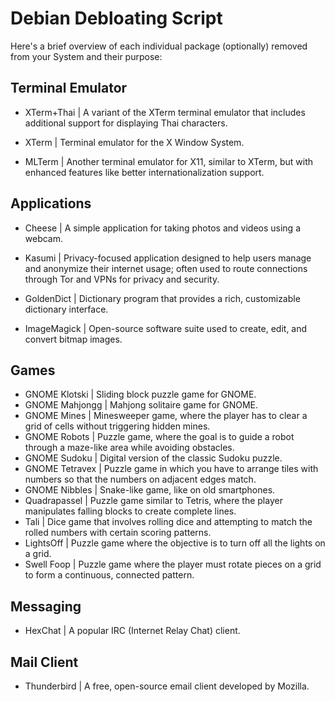 # Debian Debloating Script

Here's a brief overview of each individual package (optionally) removed from your System and their purpose:

## Terminal Emulator

- XTerm+Thai | A variant of the XTerm terminal emulator that includes additional support for displaying Thai characters.

- XTerm | Terminal emulator for the X Window System.

- MLTerm | Another terminal emulator for X11, similar to XTerm, but with enhanced features like better internationalization support.

## Applications

- Cheese | A simple application for taking photos and videos using a webcam.

- Kasumi | Privacy-focused application designed to help users manage and anonymize their internet usage; often used to route connections through Tor and VPNs for privacy and security.

- GoldenDict | Dictionary program that provides a rich, customizable dictionary interface.

- ImageMagick | Open-source software suite used to create, edit, and convert bitmap images.

  
## Games

- GNOME Klotski | Sliding block puzzle game for GNOME. 
- GNOME Mahjongg | Mahjong solitaire game for GNOME. 
- GNOME Mines | Minesweeper game, where the player has to clear a grid of cells without triggering hidden mines.
- GNOME Robots | Puzzle game, where the goal is to guide a robot through a maze-like area while avoiding obstacles.
- GNOME Sudoku | Digital version of the classic Sudoku puzzle.
- GNOME Tetravex | Puzzle game in which you have to arrange tiles with numbers so that the numbers on adjacent edges match.
- GNOME Nibbles | Snake-like game, like on old smartphones.
- Quadrapassel | Puzzle game similar to Tetris, where the player manipulates falling blocks to create complete lines.
- Tali | Dice game that involves rolling dice and attempting to match the rolled numbers with certain scoring patterns.
- LightsOff | Puzzle game where the objective is to turn off all the lights on a grid.
- Swell Foop | Puzzle game where the player must rotate pieces on a grid to form a continuous, connected pattern.

## Messaging

- HexChat | A popular IRC (Internet Relay Chat) client.

## Mail Client

- Thunderbird | A free, open-source email client developed by Mozilla. 

